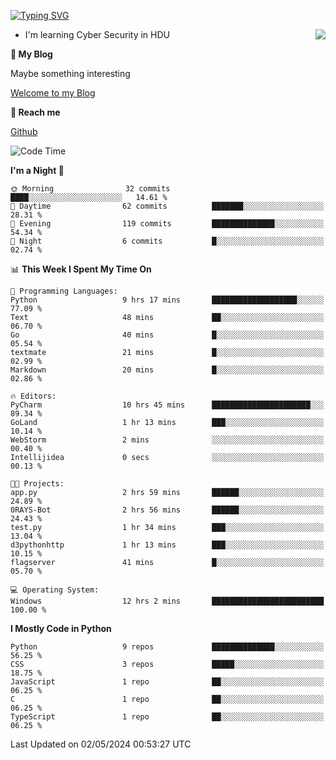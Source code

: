 [![Typing SVG](https://readme-typing-svg.herokuapp.com?font=Fira+Code&pause=1000&random=false&width=450&height=60&lines=Hello+%F0%9F%91%8B%F0%9F%8F%BB;I'm+JBNRZ)](https://git.io/typing-svg)

<a href="#">
  <img align="right" src="https://github-readme-stats.vercel.app/api?username=JBNRZ&show_icons=true&bg_color=15,f2f7fd,E0EAFC" />
</a>

- I'm learning Cyber Security in HDU

 **🌱 My Blog**

Maybe something interesting

[Welcome to my Blog](https://jbnrz.com.cn/)

 **💬 Reach me** 

[Github](https://github.com/JBNRZ)


<!--START_SECTION:waka-->
![Code Time](http://img.shields.io/badge/Code%20Time-435%20hrs%2041%20mins-blue)

**I'm a Night 🦉** 

```text
🌞 Morning                32 commits          ████░░░░░░░░░░░░░░░░░░░░░   14.61 % 
🌆 Daytime                62 commits          ███████░░░░░░░░░░░░░░░░░░   28.31 % 
🌃 Evening                119 commits         ██████████████░░░░░░░░░░░   54.34 % 
🌙 Night                  6 commits           █░░░░░░░░░░░░░░░░░░░░░░░░   02.74 % 
```


📊 **This Week I Spent My Time On** 

```text
💬 Programming Languages: 
Python                   9 hrs 17 mins       ███████████████████░░░░░░   77.09 % 
Text                     48 mins             ██░░░░░░░░░░░░░░░░░░░░░░░   06.70 % 
Go                       40 mins             █░░░░░░░░░░░░░░░░░░░░░░░░   05.54 % 
textmate                 21 mins             █░░░░░░░░░░░░░░░░░░░░░░░░   02.99 % 
Markdown                 20 mins             █░░░░░░░░░░░░░░░░░░░░░░░░   02.86 % 

🔥 Editors: 
PyCharm                  10 hrs 45 mins      ██████████████████████░░░   89.34 % 
GoLand                   1 hr 13 mins        ███░░░░░░░░░░░░░░░░░░░░░░   10.14 % 
WebStorm                 2 mins              ░░░░░░░░░░░░░░░░░░░░░░░░░   00.40 % 
Intellijidea             0 secs              ░░░░░░░░░░░░░░░░░░░░░░░░░   00.13 % 

🐱‍💻 Projects: 
app.py                   2 hrs 59 mins       ██████░░░░░░░░░░░░░░░░░░░   24.89 % 
0RAYS-Bot                2 hrs 56 mins       ██████░░░░░░░░░░░░░░░░░░░   24.43 % 
test.py                  1 hr 34 mins        ███░░░░░░░░░░░░░░░░░░░░░░   13.04 % 
d3pythonhttp             1 hr 13 mins        ███░░░░░░░░░░░░░░░░░░░░░░   10.15 % 
flagserver               41 mins             █░░░░░░░░░░░░░░░░░░░░░░░░   05.70 % 

💻 Operating System: 
Windows                  12 hrs 2 mins       █████████████████████████   100.00 % 
```

**I Mostly Code in Python** 

```text
Python                   9 repos             ██████████████░░░░░░░░░░░   56.25 % 
CSS                      3 repos             █████░░░░░░░░░░░░░░░░░░░░   18.75 % 
JavaScript               1 repo              ██░░░░░░░░░░░░░░░░░░░░░░░   06.25 % 
C                        1 repo              ██░░░░░░░░░░░░░░░░░░░░░░░   06.25 % 
TypeScript               1 repo              ██░░░░░░░░░░░░░░░░░░░░░░░   06.25 % 
```




 Last Updated on 02/05/2024 00:53:27 UTC
<!--END_SECTION:waka-->

